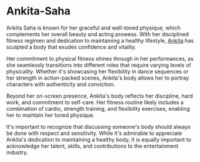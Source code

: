# Ankita-Saha
Ankita Saha is known for her graceful and well-toned physique, which complements her overall beauty and acting prowess. With her disciplined fitness regimen and dedication to maintaining a healthy lifestyle, [Ankita](https://quinixlamina.github.io/Ankita-Saha/) has sculpted a body that exudes confidence and vitality.

Her commitment to physical fitness shines through in her performances, as she seamlessly transitions into different roles that require varying levels of physicality. Whether it's showcasing her flexibility in dance sequences or her strength in action-packed scenes, Ankita's body allows her to portray characters with authenticity and conviction.

Beyond her on-screen presence, Ankita's body reflects her discipline, hard work, and commitment to self-care. Her fitness routine likely includes a combination of cardio, strength training, and flexibility exercises, enabling her to maintain her toned physique.

It's important to recognize that discussing someone's body should always be done with respect and sensitivity. While it's admirable to appreciate Ankita's dedication to maintaining a healthy body, it is equally important to acknowledge her talent, skills, and contributions to the entertainment industry.
